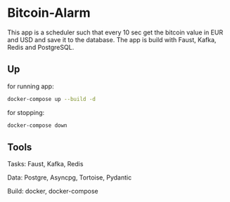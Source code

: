# Bitcoin-Alarm
This app is a scheduler such that every 10 sec get the bitcoin value in EUR and USD and save it to the database. The app is build with Faust, Kafka, Redis and PostgreSQL.

## Up
for running app:
```bash
docker-compose up --build -d
```
for stopping:
```bash
docker-compose down
```
## Tools
Tasks: Faust, Kafka, Redis


Data: Postgre, Asyncpg, Tortoise, Pydantic


Build: docker, docker-compose
